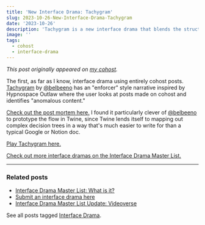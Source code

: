 ```yaml
---
title: 'New Interface Drama: Tachygram'
slug: 2023-10-26-New-Interface-Drama-Tachygram
date: '2023-10-26'
description: 'Tachygram is a new interface drama that blends the structure of cohost and the hacker mystery genre.'
image: ''
tags:
  - cohost
  - interface-drama
---
```


_This post originally appeared on [my cohost](https://cohost.org/illuminesce/post/3302622-new-interface-drama)._

The first, as far as I know, interface drama using entirely cohost posts. [Tachygram](https://tachygram.belbeeno.com) by [@belbeeno](https://cohost.org/lee) has an "enforcer" style narrative inspired by Hypnospace Outlaw where the user looks at posts made on cohost and identifies "anomalous content."

[Check out the post mortem here.](https://cohost.org/lee/post/3282417-tachygram-explainer) I found it particularly clever of [@belbeeno](https://cohost.org/lee) to prototype the flow in Twine, since Twine lends itself to mapping out complex decision trees in a way that's much easier to write for than a typical Google or Notion doc.

[Play Tachygram here.](https://tachygram.belbeeno.com)

[Check out more interface dramas on the Interface Drama Master List.](https://illuminesce.net/interface-drama)

---

### Related posts

* [Interface Drama Master List: What is it?](/blog/posts/2023-08-15-Interface-Drama-Master-List/)
* [Submit an interface drama here](https://forms.gle/NKXv94fuBjSoZ9pv6)
* [Interface Drama Master List Update: Videoverse](/blog/posts/2023-09-12-ID-Update/)

See all posts tagged [Interface Drama](/tags/interface-drama/).
